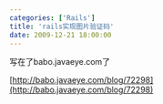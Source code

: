 ```yaml
---
categories: ['Rails']
title: 'rails实现图片验证码'
date: 2009-12-21 18:00:00
---
```

写在了babo.javaeye.com了

[http://babo.javaeye.com/blog/72298](http://babo.javaeye.com/blog/72298)
